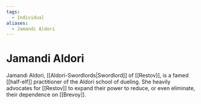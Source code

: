 ```yaml
---
tags:
  - Individual
aliases:
  - Jamandi Aldori
---
```

# Jamandi Aldori
Jamandi Aldori, [[Aldori-Swordlords|Swordlord]] of [[Restov]], is a famed [[half-elf]] practitioner of the Aldori school of dueling. She heavily advocates for [[Restov]] to expand their power to reduce, or even eliminate, their dependence on [[Brevoy]].